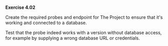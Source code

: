 **Exercise 4.02**

 Create the required probes and endpoint for The Project to ensure that it's working and connected to a database.

Test that the probe indeed works with a version without database access, for example by supplying a wrong database URL or credentials.